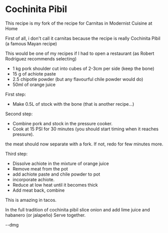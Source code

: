 Cochinita Pibil
====================

This recipe is my fork of the recipe for Carnitas in Modernist Cuisine at Home 

First of all, i don't call it carnitas because the recipe is really Cochinita Pibil (a famous Mayan recipe)

This would be one of my recipes if I had to open a restaurant (as Robert Rodriguez recommends selecting)

- 1 kg pork shoulder cut into cubes of 2-3cm per side (keep the bone)
- 15 g of achiote paste
- 2.5 chipotle powder (but any flavourful chile powder would do)
- 50ml of orange juice


First step:

- Make 0.5L of stock with the bone (that is another recipe...)

Second step:

- Combine pork and stock in the pressure cooker. 
- Cook at 15 PSI for 30 minutes (you should start timing when it reaches pressure).

the meat should now separate with a fork. If not, redo for few minutes more.

Third step:

- Dissolve achiote in the mixture of orange juice
- Remove meat from the pot
- add achiote paste and chile powder to pot
- incorporate achiote.
- Reduce at low heat until it becomes thick
- Add meat back, combine

This is amazing in tacos. 

In the full tradition of cochinita pibil slice onion and add lime juice and habanero (or jalapeño)
Serve together.

--dmg
